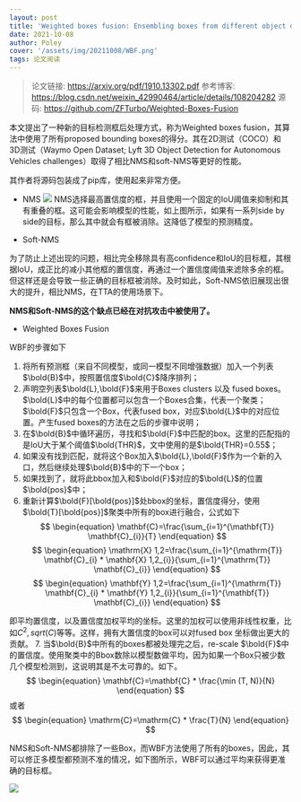 ```yaml
---
layout: post
title: 'Weighted boxes fusion: Ensembling boxes from different object detection models'
date: 2021-10-08
author: Poley
cover: '/assets/img/20211008/WBF.png'
tags: 论文阅读
---
```


> 论文链接: https://arxiv.org/pdf/1910.13302.pdf
> 参考博客: https://blog.csdn.net/weixin_42990464/article/details/108204282
> 源码: https://github.com/ZFTurbo/Weighted-Boxes-Fusion

本文提出了一种新的目标检测框后处理方式，称为Weighted boxes fusion，其算法中使用了所有proposed bounding boxes的得分。其在2D测试（COCO）和3D测试（Waymo Open Dataset; Lyft 3D Object Detection for Autonomous Vehicles challenges）取得了相比NMS和soft-NMS等更好的性能。

其作者将源码包装成了pip库，使用起来非常方便。

+ NMS 
![](/assets/img/20211008/WBFF1.png)
NMS选择最高置信度的框，并且使用一个固定的IoU阈值来抑制和其有重叠的框。这可能会影响模型的性能，如上图所示，如果有一系列side by side的目标，那么其中就会有框被消除。这降低了模型的预测精度。

+ Soft-NMS

为了防止上述出现的问题，相比完全移除具有高confidence和IoU的目标框，其根据IoU，成正比的减小其他框的置信度，再通过一个置信度阈值来滤除多余的框。但这样还是会导致一些正确的目标框被消除。及时如此，Soft-NMS依旧展现出很大的提升，相比NMS，在TTA的使用场景下。

**NMS和Soft-NMS的这个缺点已经在对抗攻击中被使用了。**

+ Weighted Boxes Fusion

WBF的步骤如下

1. 将所有预测框（来自不同模型，或同一模型不同增强数据）加入一个列表$\bold{B}$中，按照置信度$\bold{C}$降序排列；
2. 声明空列表$\bold{L},\bold{F}$来用于Boxes clusters 以及 fused boxes。$\bold{L}$中的每个位置都可以包含一个Boxes合集，代表一个聚类；$\bold{F}$只包含一个Box，代表fused box，对应$\bold{L}$中的对应位置。产生fused boxes的方法在之后的步骤中说明；
3. 在$\bold{B}$中循环遍历，寻找和$\bold{F}$中匹配的box。这里的匹配指的是IoU大于某个阈值$\bold{THR}$，文中使用的是$\bold{THR}=0.55$；
4. 如果没有找到匹配，就将这个Box加入$\bold{L},\bold{F}$作为一个新的入口，然后继续处理$\bold{B}$中的下一个box；
5. 如果找到了，就将此bbox加入和$\bold{F}$对应的$\bold{L}$的位置$\bold{pos}$中；
6. 重新计算$\bold{F}[\bold{pos}]$处bbox的坐标，置信度得分，使用$\bold{T}[\bold{pos}]$聚类中所有的box进行融合，公式如下
$$
\begin{equation}
\mathbf{C}=\frac{\sum_{i=1}^{\mathbf{T}} \mathbf{C}_{i}}{T}
\end{equation}
$$
$$
\begin{equation}
\mathrm{X} 1,2=\frac{\sum_{i=1}^{\mathrm{T}} \mathbf{C}_{i} * \mathbf{X} 1,2_{i}}{\sum_{i=1}^{\mathrm{T}} \mathbf{C}_{i}}
\end{equation}
$$
$$
\begin{equation}
\mathbf{Y} 1,2=\frac{\sum_{i=1}^{\mathrm{T}} \mathbf{C}_{i} * \mathbf{Y} 1,2_{i}}{\sum_{i=1}^{\mathbf{T}} \mathbf{C}_{i}}
\end{equation}
$$

即平均置信度，以及置信度加权平均的坐标。这里的加权可以使用非线性权重，比如$C^2,sqrt(C)$等等。这样，拥有大置信度的box可以对fused box 坐标做出更大的贡献。
7. 当$\bold{B}$中所有的boxes都被处理完之后，re-scale $\bold{F}$中的置信度。使用聚类中的Bbox数除以模型数做平均，因为如果一个Box只被少数几个模型检测到，这说明其是不太可靠的。如下。
$$
\begin{equation}
\mathbf{C}=\mathbf{C} * \frac{\min (T, N)}{N}
\end{equation}
$$
或者
$$
\begin{equation}
\mathrm{C}=\mathrm{C} * \frac{T}{N}
\end{equation}
$$

NMS和Soft-NMS都排除了一些Box，而WBF方法使用了所有的boxes，因此，其可以修正多模型都预测不准的情况，如下图所示，WBF可以通过平均来获得更准确的目标框。

![](/assets/img/20211008/WBFF2.png)
